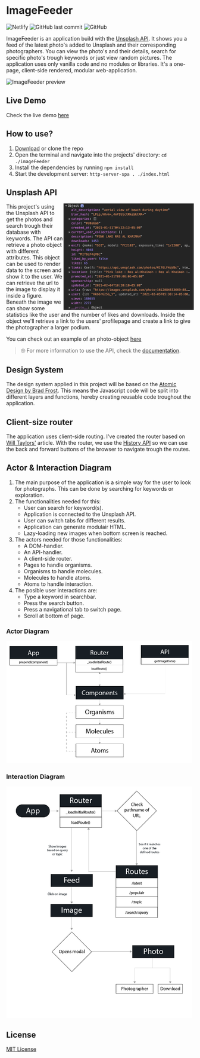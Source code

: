 # ImageFeeder
![Netlify](https://img.shields.io/netlify/9c15f21c-97df-40fa-af0c-bde691ffc65c?style=plastic)
![GitHub last commit](https://img.shields.io/github/last-commit/MarvinMichel/imageFeeder?style=plastic)
![GitHub](https://img.shields.io/github/license/MarvinMichel/imageFeeder?style=plastic)

ImageFeeder is an application build with the [Unsplash API](https://github.com/unsplash/unsplash-js). It shows you a feed of the latest photo's added to Unsplash and their corresponding photographers. You can view the photo's and their details, search for specific photo's trough keywords or just view random pictures. The application uses only vanilla code and no modules or libraries. It's a one-page, client-side rendered, modular web-application.

![ImageFeeder preview](./docs/images/imagefeeder.png)

## Live Demo
Check the live demo [here](https://imagefeeder.netlify.app/)

## How to use?
1. [Download](https://github.com/MarvinMichel/imageFeeder/archive/master.zip) or clone the repo
2. Open the terminal and navigate into the projects' directory: `cd ./imageFeeder`
3. Install the dependencies by running `npm install`
4. Start the development server: `http-server-spa . ./index.html`


## Unsplash API
<img src="./docs/images/api-object-preview.png" alt="Preview of object returned by API" width="350px" align="right">
This project's using the Unsplash API to get the photos and search trough their database with keywords. The API can retrieve a photo object with different attributes. This object can be used to render data to the screen and show it to the user. We can retrieve the url to the image to display it inside a figure. Beneath the image we can show some statistics like the user and the number of likes and downloads. Inside the object we'll retrieve a link to the users' profilepage and create a link to give the photographer a larger podium. 

You can check out an example of an photo-object [here](docs/object-example.json)

>🤓 For more information to use the API, check the [documentation](https://unsplash.com/documentation).


## Design System
The design system applied in this project will be based on the [Atomic Design by Brad Frost](https://bradfrost.com/blog/post/atomic-web-design/). This means the Javascript code will be split into different layers and functions, hereby creating reusable code troughout the application.

## Client-size router
The application uses client-side routing. I've created the router based on [Will Taylors'](https://www.willtaylor.blog/client-side-routing-in-vanilla-js/) article. With the router, we use the [History API](https://developer.mozilla.org/en-US/docs/Web/API/History_API) so we can use the back and forward buttons of the browser to navigate trough the routes.

## Actor & Interaction Diagram
1. The main purpose of the application is a simple way for the user to look for photographs. This can be done by searching for keywords or exploration.
2. The functionalities needed for this:
    - User can search for keyword(s).
    - Application is connected to the Unsplash API.
    - User can switch tabs for different results.
    - Application can generate modulair HTML.
    - Lazy-loading new images when bottom screen is reached.
3. The actors needed for those functionalities:
    - A DOM-handler.
    - An API-handler.
    - A client-side router.
    - Pages to handle organisms.
    - Organisms to handle molecules.
    - Molecules to handle atoms.
    - Atoms to handle interaction.
4. The posible user interactions are:
    - Type a keyword in searchbar.
    - Press the search button.
    - Press a navigational tab to switch page.
    - Scroll at bottom of page.

### Actor Diagram
<img src="./docs/images/actor-diagram.png" width="500px">

### Interaction Diagram
<img src="./docs/images/interaction-diagram.png" width="500px">

## License
[MIT License](LICENSE)
